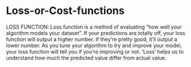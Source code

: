 # Loss-or-Cost-functions
LOSS FUNCTION:
Loss function is a method of evaluating “how well your algorithm models your dataset”. If your predictions are totally off, your loss function will output a higher number. If they’re pretty good, it’ll output a lower number. As you tune your algorithm to try and improve your model, your loss function will tell you if you’re improving or not. ‘Loss’ helps us to understand how much the predicted value differ from actual value.
